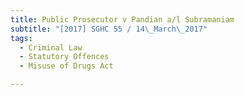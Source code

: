 ```yaml
---
title: Public Prosecutor v Pandian a/l Subramaniam 
subtitle: "[2017] SGHC 55 / 14\_March\_2017"
tags:
  - Criminal Law
  - Statutory Offences
  - Misuse of Drugs Act

---
```


